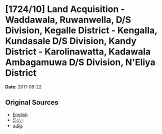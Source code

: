 # [1724/10] Land Acquisition - Waddawala, Ruwanwella, D/S Division, Kegalle District - Kengalla, Kundasale D/S Division, Kandy District - Karolinawatta, Kadawala Ambagamuwa D/S Division, N'Eliya District

**Date:** 2011-09-22

## Original Sources

- [English](https://documents.gov.lk/view/extra-gazettes/2011/9/1724-10_E.pdf)
- [සිංහල](https://documents.gov.lk/view/extra-gazettes/2011/9/1724-10_S.pdf)
- [தமிழ்](https://documents.gov.lk/view/extra-gazettes/2011/9/1724-10_T.pdf)
